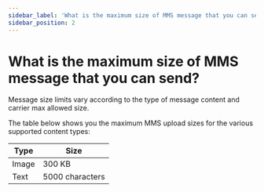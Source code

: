 ```yaml
---
sidebar_label: 'What is the maximum size of MMS message that you can send?'
sidebar_position: 2
---
```


# What is the maximum size of MMS message that you can send?

Message size limits vary according to the type of message content and carrier max allowed size.

The table below shows you the maximum MMS upload sizes for the various supported content types:

| Type      | Size            |
|-----------|-----------------|
| Image     | 300 KB          |
| Text      | 5000 characters |
